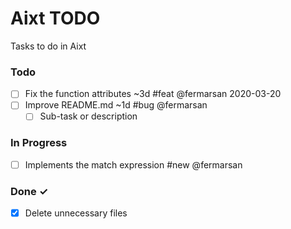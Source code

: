 # Aixt TODO

Tasks to do in Aixt 

### Todo

- [ ] Fix the function attributes ~3d #feat @fermarsan 2020-03-20  
- [ ] Improve README.md ~1d #bug @fermarsan  
  - [ ] Sub-task or description  

### In Progress

- [ ] Implements the match expression #new @fermarsan  

### Done ✓

- [x] Delete unnecessary files
